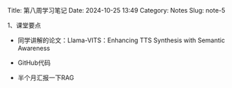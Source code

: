 Title: 第八周学习笔记
Date: 2024-10-25 13:49
Category: Notes
Slug: note-5

1、课堂要点

- 同学讲解的论文：Llama-VITS：Enhancing TTS Synthesis with Semantic Awareness

- GitHub代码

- 半个月汇报一下RAG
